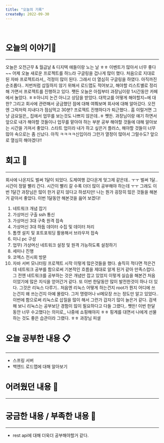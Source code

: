 ```yaml
---
title: "오늘의 기록"
createBy: 2022-09-30
---
```



<br>

<h2 style="font-size:26px; color:black ">오늘의 이야기🧧</h2>

--- 
오늘은 오전근무 & 월급날 & 디지텍 애들이랑 노는 날 ㅎㅎ 이벤트가 많아서 너무 좋다~~ 어제 오늘 새로운 프로젝트를 하느라 구글링을 겁나게 많이 했다. 
처음으로 지대로 된 자바 프로젝트라서,, 걱정이 많이 된다. 그래서 더 열심히 구글링을 하였다. 아직까진 순조롭다.. 저번처럼 삽질하지 않기 위해서 로드맵도 적어보고,
해야할 리스트별로 정리해 가면서 프로젝트를 진행하고 있다. 쨋든 오늘은 아침부터 과장님이랑 1시간동안 카페에서 놀았다. ㅎㅎ아니지 논건 아니고 상담을 받았다. 
대학교를 어떻게 해야할지~에 대한? 그리고 회사에 관련해서 궁금했던 점에 대해 여쭤보며 회사에 대해 알아갔다. 
오전엔 그럭저럭 지내다가 점심먹고 30분? 프로젝트 진행하다가 퇴근했다.. 흠 이럴거면 그냥 금요일은,, 집에서 업무를 보는것도 나쁘지 않은데..ㅎ
쨋든. 과장님이랑 얘기 하면서 앞으로 내가 해야할 것들이나 업무를 맡아야 하는 부분 공부 해야할 것들에 대해 알아보는 시간을 가져서 좋았다. 스타트 업이라 내가 하고 싶은거 플러스,
해야할 것들이 너무 많아 속으로는 좀 신났다. 아직 ㅋㅋㅋㅋ신입이라 그런가 열정이 많아서 그럴수도? 앞으로 열심히 해야겠다!! 

<h2 style="font-size:26px; color:black ">회고 🐥</h2>

---
회사에 나온지도 벌써 1달이 되었다. 도제여행 갔다온게 엊그제 같은데.. ㅜㅜ 벌써 1달.. 시간이 정말 빨리 간다. 시간이 빨리 갈 수록 더더 많이 공부해야 하는데 ㅜㅜ
그래도 이번 1달간 과장님은 많이 한거 같지 않다고 하셨지만! 나는 뭔가 굉장히 많은 것들을 해본거 같아서 좋았다. 이번 1달동안 해본것을 읊어 보겠다!
1. 네트워크 개념 잡기
2. 가상머신 구출 ssh 통신
3. 가상머신 3대 구축 원격 접속
4. 가상머신 3대 하둡 데이터 수집 및 데이터 처리
5. 톰캣 설치 및 포트포워딩 활용해서 브라우저 접속
6. 미니 pc 구성
7. 업무) 가상머신 네트워크 설정 및 원격 가능하도록 설정하기
8. 세미나 진행
9. 코엑스 전시회 방문
10. 자바 서버 모니터링 프로젝트 시작
이렇게 많은것들을 했다. 솔직히 적다면 적은건데 네트워크 공부를 함으로써 기본적인 흐름을 제대로 알게 된거 같아 만족스럽다. 
그 전엔 네트워크를 공부하는 것은 개념만 잡고 있었지 이렇게 실습을 해본건 처음이었기에 많은 지식을 얻어간거 같다. 또 이번 한달동안 많이 발전한것이 하나 더 있다.
그것은 리눅스 다루기.. 처음엔 리눅스 어떻게 하는건지 root가 뭔지 어디에 쓰는건지 왜 쓰는건지 아예 몰랐다. 그저 명령어나 vi메모장 쓰는 정도만 알고 있었다.. 
이번에 함으로써 리눅스로 삽질을 많이 해서 그런가 갑자기 많이 늘은거 같다. 검색해 보니 리눅스는 공부보단 경험이 많이 필요하다고 다들 그랬다,. 
쨋든! 이번 한달 동안 너무 수고했다는 의미로,, 나중에 쇼핑해야지 ㅎㅎ 핑계를 대면서 나에게 선물하는 것도 좋은 습관이라 그랬다. ㅎㅎ 과장님 피셜 

####  
<h2 style="font-size:26px; color:black ">오늘 공부한 내용 📋</h2>

---
- 스프링 서버 
- 백엔드 로드맵에 대해 알아보기 

<h2 style="font-size:26px; color:black ">어려웠던 내용 🤢</h2>

---


<h2 style="font-size:26px; color:black ">궁금한 내용 / 부족한 내용 🧐</h2>

--- 
- rest api에 대해 더욱더 공부해야할거 같다. 


